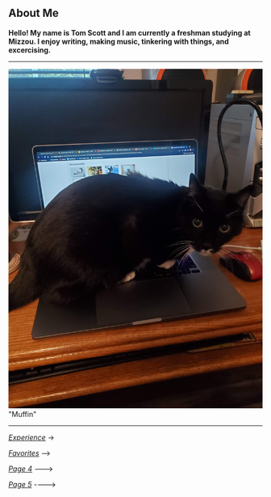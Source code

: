 ## About Me

**Hello! My name is Tom Scott and I am currently a freshman studying at Mizzou. I enjoy writing, making music, tinkering with things, and excercising.**
___

![Picture of my cat](muffin.jpg) "Muffin"

---
[*Experience*](exp.md) ->

[*Favorites*](favorite.md) -->

[*Page 4*](page4.md) --->

[*Page 5*](page5.md) ---->